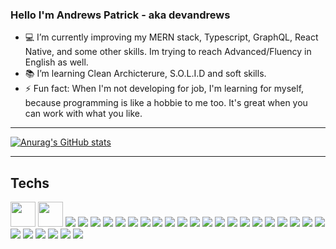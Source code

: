 ### Hello I'm Andrews Patrick - aka devandrews

- 💻 I’m currently improving my MERN stack, Typescript, GraphQL, React Native, and some other skills. Im trying to reach Advanced/Fluency in English as well.
- 📚 I’m learning Clean Archicterure, S.O.L.I.D and soft skills.
- ⚡ Fun fact: When I'm not developing for job, I'm learning for myself, because programming is like a hobbie to me too. It's great when you can work with what you like.

<hr/>

[![Anurag's GitHub stats](https://github-readme-stats.vercel.app/api?username=devandrews)](https://github.com/devandrews/github-readme-stats)

<hr />

## Techs

<div style="display: inline-block">
  <img src="https://cdn.jsdelivr.net/gh/devicons/devicon/icons/javascript/javascript-original.svg" width="40" height="40"/>  
  <img src="https://cdn.jsdelivr.net/gh/devicons/devicon/icons/typescript/typescript-original.svg" width="40" height="40" />
  <img src="https://cdn.jsdelivr.net/gh/devicons/devicon/icons/react/react-original-wordmark.svg" />
  <img src="https://cdn.jsdelivr.net/gh/devicons/devicon/icons/redux/redux-original.svg" />
  <img src="https://cdn.jsdelivr.net/gh/devicons/devicon/icons/nodejs/nodejs-plain-wordmark.svg" />  
  <img src="https://cdn.jsdelivr.net/gh/devicons/devicon/icons/visualstudio/visualstudio-plain.svg" />
  <img src="https://cdn.jsdelivr.net/gh/devicons/devicon/icons/sequelize/sequelize-original.svg" />
  <img src="https://cdn.jsdelivr.net/gh/devicons/devicon/icons/graphql/graphql-plain-wordmark.svg" />
  <img src="https://cdn.jsdelivr.net/gh/devicons/devicon/icons/babel/babel-original.svg" />
  <img src="https://cdn.jsdelivr.net/gh/devicons/devicon/icons/css3/css3-original-wordmark.svg" />
  <img src="https://cdn.jsdelivr.net/gh/devicons/devicon/icons/sass/sass-original.svg" />
  <img src="https://cdn.jsdelivr.net/gh/devicons/devicon/icons/bootstrap/bootstrap-plain-wordmark.svg" />
  <img src="https://cdn.jsdelivr.net/gh/devicons/devicon/icons/github/github-original.svg" />
  <img src="https://cdn.jsdelivr.net/gh/devicons/devicon/icons/html5/html5-original-wordmark.svg" />
  <img src="https://cdn.jsdelivr.net/gh/devicons/devicon/icons/git/git-plain-wordmark.svg" />
  <img src="https://cdn.jsdelivr.net/gh/devicons/devicon/icons/mongodb/mongodb-original.svg" />
  <img src="https://cdn.jsdelivr.net/gh/devicons/devicon/icons/npm/npm-original-wordmark.svg" />
  <img src="https://cdn.jsdelivr.net/gh/devicons/devicon/icons/heroku/heroku-plain-wordmark.svg" />
  <img src="https://cdn.jsdelivr.net/gh/devicons/devicon/icons/jest/jest-plain.svg" />
  <img src="https://cdn.jsdelivr.net/gh/devicons/devicon/icons/postgresql/postgresql-original-wordmark.svg" />
  <img src="https://cdn.jsdelivr.net/gh/devicons/devicon/icons/nextjs/nextjs-original-wordmark.svg" />
  <img src="https://cdn.jsdelivr.net/gh/devicons/devicon/icons/mysql/mysql-original-wordmark.svg" />
  <img src="https://cdn.jsdelivr.net/gh/devicons/devicon/icons/filezilla/filezilla-plain.svg" />
  <img src="https://cdn.jsdelivr.net/gh/devicons/devicon/icons/jquery/jquery-plain-wordmark.svg" />  
  <img src="https://cdn.jsdelivr.net/gh/devicons/devicon/icons/mocha/mocha-plain.svg" />
  <img src="https://cdn.jsdelivr.net/gh/devicons/devicon/icons/materialui/materialui-original.svg" />
  <img src="https://cdn.jsdelivr.net/gh/devicons/devicon/icons/linux/linux-original.svg" />
  <img src="https://cdn.jsdelivr.net/gh/devicons/devicon/icons/debian/debian-plain-wordmark.svg" />
  <img src="https://cdn.jsdelivr.net/gh/devicons/devicon/icons/amazonwebservices/amazonwebservices-plain-wordmark.svg" />
</div>

